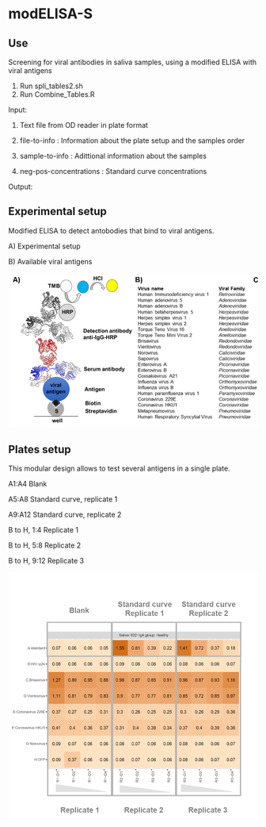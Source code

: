 # modELISA-S

## Use 

Screening for viral antibodies in saliva samples, using a modified ELISA with viral antigens


1. Run spli_tables2.sh 
2. Run Combine_Tables.R

Input:

1. Text file from OD reader in plate format

2. file-to-info : Information about the plate setup and the samples order

3. sample-to-info : Adittional information about the samples

4. neg-pos-concentrations : Standard curve concentrations


Output: 

## Experimental setup

Modified ELISA to detect antobodies that bind to viral antigens. 

A) Experimental setup

B) Available viral antigens

![experiment!](experiment-image.png)

## Plates setup 

This modular design allows to test several antigens in a single plate.

A1:A4 Blank

A5:A8 Standard curve, replicate 1

A9:A12 Standard curve, replicate 2

B to H, 1:4 Replicate 1

B to H, 5:8 Replicate 2

B to H, 9:12 Replicate 3

![plates!](plate-setup.png)
